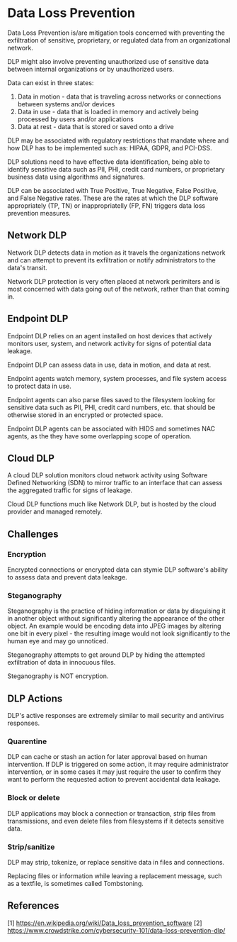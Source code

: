 # Data Loss Prevention

Data Loss Prevention is/are mitigation tools concerned with preventing the exfiltration of sensitive, proprietary, or regulated data from an organizational network.

DLP might also involve preventing unauthorized use of sensitive data between internal organizations or by unauthorized users.

Data can exist in three states:
1. Data in motion - data that is traveling across networks or connections between systems and/or devices
1. Data in use - data that is loaded in memory and actively being processed by users and/or applications
1. Data at rest - data that is stored or saved onto a drive

DLP may be associated with regulatory restrictions that mandate where and how DLP has to be implemented such as: HIPAA, GDPR, and PCI-DSS.

DLP solutions need to have effective data identification, being able to identify sensitive data such as PII, PHI, credit card numbers, or proprietary business data using algorithms and signatures.

DLP can be associated with True Positive, True Negative, False Positive, and False Negative rates. These are the rates at which the DLP software appropriately (TP, TN) or inappropriatelly (FP, FN) triggers data loss prevention measures.

## Network DLP

Network DLP detects data in motion as it travels the organizations network and can attempt to prevent its exfiltration or notify administrators to the data's transit.

Network DLP protection is very often placed at network perimiters and is most concerned with data going out of the network, rather than that coming in.

## Endpoint DLP

Endpoint DLP relies on an agent installed on host devices that actively monitors user, system, and network activity for signs of potential data leakage. 

Endpoint DLP can assess data in use, data in motion, and data at rest.

Endpoint agents watch memory, system processes, and file system access to protect data in use.

Endpoint agents can also parse files saved to the filesystem looking for sensitive data such as PII, PHI, credit card numbers, etc. that should be otherwise stored in an encrypted or protected space.

Endpoint DLP agents can be associated with HIDS and sometimes NAC agents, as the they have some overlapping scope of operation.

## Cloud DLP

A cloud DLP solution monitors cloud network activity using Software Defined Networking (SDN) to mirror traffic to an interface that can assess the aggregated traffic for signs of leakage.

Cloud DLP functions much like Network DLP, but is hosted by the cloud provider and managed remotely.

## Challenges

### Encryption

Encrypted connections or encrypted data can stymie DLP software's ability to assess data and prevent data leakage.

### Steganography

Steganography is the practice of hiding information or data by disguising it in another object without significantly altering the appearance of the other object. An example would be encoding data into JPEG images by altering one bit in every pixel - the resulting image would not look significantly to the human eye and may go unnoticed.

Steganography attempts to get around DLP by hiding the attempted exfiltration of data in innocuous files.

Steganography is NOT encryption.

## DLP Actions

DLP's active responses are extremely similar to mail security and antivirus responses.

### Quarentine

DLP can cache or stash an action for later approval based on human intervention. If DLP is triggered on some action, it may require administrator intervention, or in some cases it may just require the user to confirm they want to perform the requested action to prevent accidental data leakage.

### Block or delete

DLP applications may block a connection or transaction, strip files from transmissions, and even delete files from filesystems if it detects sensitive data.

### Strip/sanitize

DLP may strip, tokenize, or replace sensitive data in files and connections.

Replacing files or information while leaving a replacement message, such as a textfile, is sometimes called Tombstoning.

## References

[1] https://en.wikipedia.org/wiki/Data_loss_prevention_software
[2] https://www.crowdstrike.com/cybersecurity-101/data-loss-prevention-dlp/